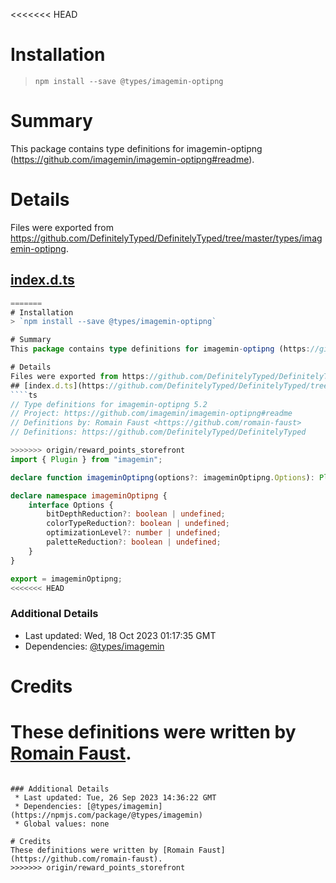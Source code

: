 <<<<<<< HEAD
# Installation
> `npm install --save @types/imagemin-optipng`

# Summary
This package contains type definitions for imagemin-optipng (https://github.com/imagemin/imagemin-optipng#readme).

# Details
Files were exported from https://github.com/DefinitelyTyped/DefinitelyTyped/tree/master/types/imagemin-optipng.
## [index.d.ts](https://github.com/DefinitelyTyped/DefinitelyTyped/tree/master/types/imagemin-optipng/index.d.ts)
````ts
=======
# Installation
> `npm install --save @types/imagemin-optipng`

# Summary
This package contains type definitions for imagemin-optipng (https://github.com/imagemin/imagemin-optipng#readme).

# Details
Files were exported from https://github.com/DefinitelyTyped/DefinitelyTyped/tree/master/types/imagemin-optipng.
## [index.d.ts](https://github.com/DefinitelyTyped/DefinitelyTyped/tree/master/types/imagemin-optipng/index.d.ts)
````ts
// Type definitions for imagemin-optipng 5.2
// Project: https://github.com/imagemin/imagemin-optipng#readme
// Definitions by: Romain Faust <https://github.com/romain-faust>
// Definitions: https://github.com/DefinitelyTyped/DefinitelyTyped

>>>>>>> origin/reward_points_storefront
import { Plugin } from "imagemin";

declare function imageminOptipng(options?: imageminOptipng.Options): Plugin;

declare namespace imageminOptipng {
    interface Options {
        bitDepthReduction?: boolean | undefined;
        colorTypeReduction?: boolean | undefined;
        optimizationLevel?: number | undefined;
        paletteReduction?: boolean | undefined;
    }
}

export = imageminOptipng;
<<<<<<< HEAD

````

### Additional Details
 * Last updated: Wed, 18 Oct 2023 01:17:35 GMT
 * Dependencies: [@types/imagemin](https://npmjs.com/package/@types/imagemin)

# Credits
These definitions were written by [Romain Faust](https://github.com/romain-faust).
=======

````

### Additional Details
 * Last updated: Tue, 26 Sep 2023 14:36:22 GMT
 * Dependencies: [@types/imagemin](https://npmjs.com/package/@types/imagemin)
 * Global values: none

# Credits
These definitions were written by [Romain Faust](https://github.com/romain-faust).
>>>>>>> origin/reward_points_storefront
